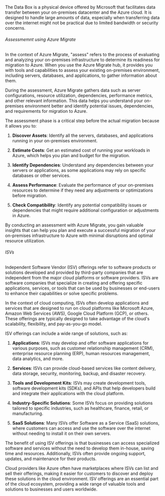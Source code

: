 The Data Box is a physical device offered by Microsoft that facilitates data transfer between your on-premises datacenter and the Azure cloud. It is designed to handle large amounts of data, especially when transferring data over the internet might not be practical due to limited bandwidth or security concerns.
###### Assessmemnt using Azure Migrate
In the context of Azure Migrate, "assess" refers to the process of evaluating and analyzing your on-premises infrastructure to determine its readiness for migration to Azure. When you use the Azure Migrate hub, it provides you with tools and capabilities to assess your existing on-premises environment, including servers, databases, and applications, to gather information about them.

During the assessment, Azure Migrate gathers data such as server configurations, resource utilization, dependencies, performance metrics, and other relevant information. This data helps you understand your on-premises environment better and identify potential issues, dependencies, and requirements for migration to Azure.

The assessment phase is a critical step before the actual migration because it allows you to:

1. **Discover Assets**: Identify all the servers, databases, and applications running in your on-premises environment.

2. **Estimate Costs**: Get an estimated cost of running your workloads in Azure, which helps you plan and budget for the migration.

3. **Identify Dependencies**: Understand any dependencies between your servers or applications, as some applications may rely on specific databases or other services.

4. **Assess Performance**: Evaluate the performance of your on-premises resources to determine if they need any adjustments or optimizations before migration.

5. **Check Compatibility**: Identify any potential compatibility issues or dependencies that might require additional configuration or adjustments in Azure.

By conducting an assessment with Azure Migrate, you gain valuable insights that can help you plan and execute a successful migration of your on-premises infrastructure to Azure with minimal disruptions and optimal resource utilization.

###### ISVs
Independent Software Vendor (ISV) offerings refer to software products or solutions developed and provided by third-party companies that are independent from the major cloud platforms or software providers. ISVs are software companies that specialize in creating and offering specific applications, services, or tools that can be used by businesses or end-users to enhance their capabilities or solve specific problems.

In the context of cloud computing, ISVs often develop applications and services that are designed to run on cloud platforms like Microsoft Azure, Amazon Web Services (AWS), Google Cloud Platform (GCP), or others. These offerings are typically designed to take advantage of the cloud's scalability, flexibility, and pay-as-you-go model.

ISV offerings can include a wide range of solutions, such as:

1. **Applications**: ISVs may develop and offer software applications for various purposes, such as customer relationship management (CRM), enterprise resource planning (ERP), human resources management, data analytics, and more.

2. **Services**: ISVs can provide cloud-based services like content delivery, data storage, security, monitoring, backup, and disaster recovery.

3. **Tools and Development Kits**: ISVs may create development tools, software development kits (SDKs), and APIs that help developers build and integrate their applications with the cloud platform.

4. **Industry-Specific Solutions**: Some ISVs focus on providing solutions tailored to specific industries, such as healthcare, finance, retail, or manufacturing.

5. **SaaS Solutions**: Many ISVs offer Software as a Service (SaaS) solutions, where customers can access and use the software over the internet without needing to install it on their own servers.

The benefit of using ISV offerings is that businesses can access specialized software and services without the need to develop them in-house, saving time and resources. Additionally, ISVs often provide ongoing support, updates, and maintenance for their products.

Cloud providers like Azure often have marketplaces where ISVs can list and sell their offerings, making it easier for customers to discover and deploy these solutions in the cloud environment. ISV offerings are an essential part of the cloud ecosystem, providing a wide range of valuable tools and solutions to businesses and users worldwide.

